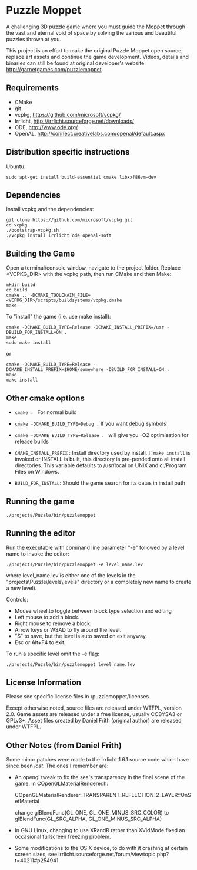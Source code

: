Puzzle Moppet
===================

A challenging 3D puzzle game where you must guide the Moppet through the vast 
and eternal void of space by solving the various and beautiful puzzles thrown 
at you.

This project is an effort to make the original Puzzle Moppet open source, 
replace art assets and continue the game development. Videos, details and 
binaries can still be found at original developer's website: 
http://garnetgames.com/puzzlemoppet.

Requirements
------------

- CMake
- git
- vcpkg, https://github.com/microsoft/vcpkg/
- Irrlicht, http://irrlicht.sourceforge.net/downloads/
- ODE, http://www.ode.org/
- OpenAL, http://connect.creativelabs.com/openal/default.aspx

Distribution specific instructions
----------------------------------


Ubuntu:

    sudo apt-get install build-essential cmake libxxf86vm-dev


Dependencies
------------

Install vcpkg and the dependencies:

    git clone https://github.com/microsoft/vcpkg.git
    cd vcpkg
    ./bootstrap-vcpkg.sh
    ./vcpkg install irrlicht ode openal-soft


Building the Game
-----------------
Open a terminal/console window, navigate to the project folder. Replace <VCPKG_DIR> with the vcpkg path, then run CMake and then Make:

    mkdir build
    cd build
    cmake .. -DCMAKE_TOOLCHAIN_FILE=<VCPKG_DIR>/scripts/buildsystems/vcpkg.cmake
    make

To "install" the game (i.e. use make install):

    cmake -DCMAKE_BUILD_TYPE=Release -DCMAKE_INSTALL_PREFIX=/usr -DBUILD_FOR_INSTALL=ON .
    make
    sudo make install

or

    cmake -DCMAKE_BUILD_TYPE=Release -DCMAKE_INSTALL_PREFIX=$HOME/somewhere -DBUILD_FOR_INSTALL=ON .
    make
    make install

Other cmake options
-------------------
- ```cmake . ``` For normal build

- ```cmake -DCMAKE_BUILD_TYPE=Debug .``` If you want debug symbols

- ```cmake -DCMAKE_BUILD_TYPE=Release . ``` will give you -O2 optimisation for release builds

- ```CMAKE_INSTALL_PREFIX``` :
	Install directory used by install.
	If ```make install``` is invoked or INSTALL is built, this directory is
	pre-pended onto all install directories.  This variable defaults to
	/usr/local on UNIX and c:/Program Files on Windows.

- ```BUILD_FOR_INSTALL```: Should the game search for its datas in install path

Running the game
----------------

    ./projects/Puzzle/bin/puzzlemoppet

Running the editor
------------------

Run the executable with command line parameter "-e" followed by a level name to invoke the editor:

    ./projects/Puzzle/bin/puzzlemoppet -e level_name.lev

where level_name.lev is either one of the levels in the "projects\Puzzle\levels\levels" directory or a completely new name to create a new level).

Controls:

- Mouse wheel to toggle between block type selection and editing
- Left mouse to add a block.
- Right mouse to remove a block.
- Arrow keys or WSAD to fly around the level.
- "S" to save, but the level is auto saved on exit anyway.
- Esc or Alt+F4 to exit.

To run a specific level omit the -e flag:

    ./projects/Puzzle/bin/puzzlemoppet level_name.lev

License Information
-------------------

Please see specific license files in /puzzlemoppet/licenses.

Except otherwise noted, source files are released under WTFPL, version 2.0. 
Game assets are released under a free license, usually CCBYSA3 or GPLv3+. Asset 
files created by Daniel Frith (original author) are released under WTFPL.

Other Notes (from Daniel Frith)
-------------------------------

Some minor patches were made to the Irrlicht 1.6.1 source code which have since 
been *lost*. The ones I remember are:

- An opengl tweak to fix the sea's transparency in the final scene of the game, 
in COpenGLMaterialRenderer.h:

    COpenGLMaterialRenderer_TRANSPARENT_REFLECTION_2_LAYER::OnSetMaterial
    
    change 
        glBlendFunc(GL_ONE, GL_ONE_MINUS_SRC_COLOR) 
    to
        glBlendFunc(GL_SRC_ALPHA, GL_ONE_MINUS_SRC_ALPHA)
        

- In GNU Linux, changing to use XRandR rather than XVidMode fixed an occasional 
fullscreen freezing problem.

- Some modifications to the OS X device, to do with it crashing at certain screen 
sizes, see irrlicht.sourceforge.net/forum/viewtopic.php?t=40211#p254941

